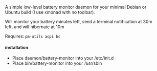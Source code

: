 A simple low-level battery monitor daemon for your minimal Debian or Ubuntu build (I use xmonad with no toolbar).

Will monitor your battery minutes left, send a terminal notification at 30m left, and will hibernate at 10m

Requires: `pm-utils acpi bc`

#### installation
- Place daemon/battery-monitor into your /etc/init.d
- Place bin/battery-monitor into your /usr/sbin

